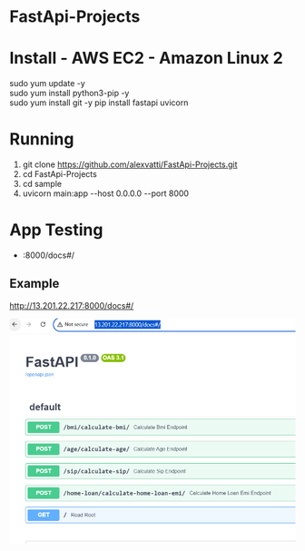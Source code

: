 # FastApi-Projects

# Install - AWS EC2 - Amazon Linux 2
sudo yum update -y    
sudo yum install python3-pip -y  
sudo yum install git -y
pip install fastapi uvicorn

# Running

1.  git clone https://github.com/alexvatti/FastApi-Projects.git
2.  cd FastApi-Projects
3.  cd sample
4.  uvicorn main:app --host 0.0.0.0 --port 8000

# App Testing
-  <Public IP>:8000/docs#/

## Example
http://13.201.22.217:8000/docs#/

![](fastapi-image.png)

